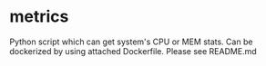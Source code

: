# metrics
Python script which can get system's CPU or MEM stats. Can be dockerized by using attached Dockerfile. Please see README.md
